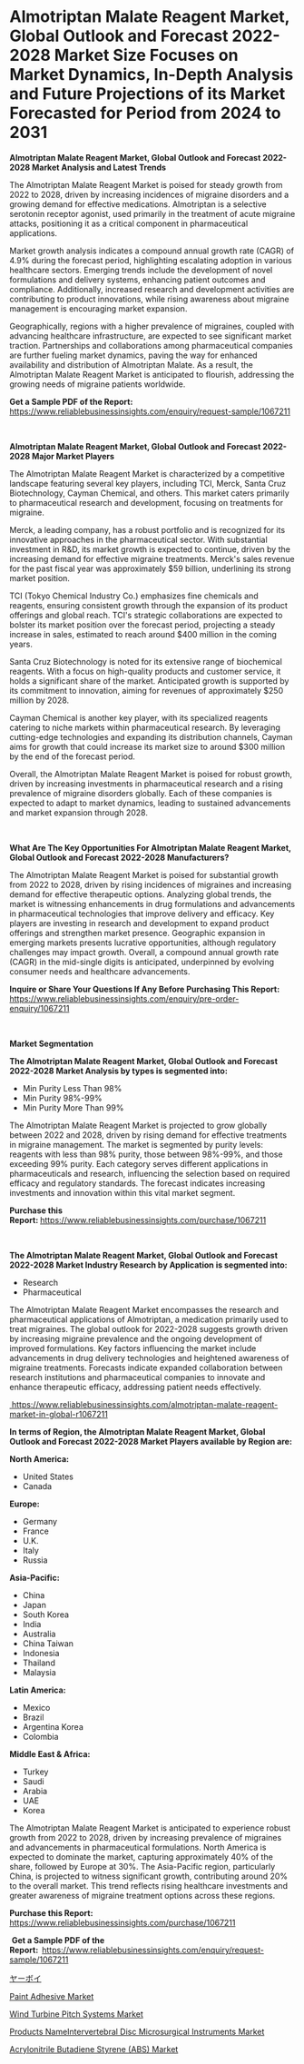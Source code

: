 <p><h1>Almotriptan Malate Reagent Market, Global Outlook and Forecast 2022-2028 Market Size Focuses on Market Dynamics, In-Depth Analysis and Future Projections of its Market Forecasted for Period from 2024 to 2031</h1></p><p><strong>Almotriptan Malate Reagent Market, Global Outlook and Forecast 2022-2028 Market Analysis and Latest Trends</strong></p>
<p><p>The Almotriptan Malate Reagent Market is poised for steady growth from 2022 to 2028, driven by increasing incidences of migraine disorders and a growing demand for effective medications. Almotriptan is a selective serotonin receptor agonist, used primarily in the treatment of acute migraine attacks, positioning it as a critical component in pharmaceutical applications.</p><p>Market growth analysis indicates a compound annual growth rate (CAGR) of 4.9% during the forecast period, highlighting escalating adoption in various healthcare sectors. Emerging trends include the development of novel formulations and delivery systems, enhancing patient outcomes and compliance. Additionally, increased research and development activities are contributing to product innovations, while rising awareness about migraine management is encouraging market expansion.</p><p>Geographically, regions with a higher prevalence of migraines, coupled with advancing healthcare infrastructure, are expected to see significant market traction. Partnerships and collaborations among pharmaceutical companies are further fueling market dynamics, paving the way for enhanced availability and distribution of Almotriptan Malate. As a result, the Almotriptan Malate Reagent Market is anticipated to flourish, addressing the growing needs of migraine patients worldwide.</p></p>
<p><strong>Get a Sample PDF of the Report:&nbsp;</strong> <a href="https://www.reliablebusinessinsights.com/enquiry/request-sample/1067211">https://www.reliablebusinessinsights.com/enquiry/request-sample/1067211</a></p>
<p>&nbsp;</p>
<p><strong>Almotriptan Malate Reagent Market, Global Outlook and Forecast 2022-2028 Major Market Players</strong></p>
<p><p>The Almotriptan Malate Reagent Market is characterized by a competitive landscape featuring several key players, including TCI, Merck, Santa Cruz Biotechnology, Cayman Chemical, and others. This market caters primarily to pharmaceutical research and development, focusing on treatments for migraine.</p><p>Merck, a leading company, has a robust portfolio and is recognized for its innovative approaches in the pharmaceutical sector. With substantial investment in R&D, its market growth is expected to continue, driven by the increasing demand for effective migraine treatments. Merck's sales revenue for the past fiscal year was approximately $59 billion, underlining its strong market position.</p><p>TCI (Tokyo Chemical Industry Co.) emphasizes fine chemicals and reagents, ensuring consistent growth through the expansion of its product offerings and global reach. TCI's strategic collaborations are expected to bolster its market position over the forecast period, projecting a steady increase in sales, estimated to reach around $400 million in the coming years.</p><p>Santa Cruz Biotechnology is noted for its extensive range of biochemical reagents. With a focus on high-quality products and customer service, it holds a significant share of the market. Anticipated growth is supported by its commitment to innovation, aiming for revenues of approximately $250 million by 2028.</p><p>Cayman Chemical is another key player, with its specialized reagents catering to niche markets within pharmaceutical research. By leveraging cutting-edge technologies and expanding its distribution channels, Cayman aims for growth that could increase its market size to around $300 million by the end of the forecast period.</p><p>Overall, the Almotriptan Malate Reagent Market is poised for robust growth, driven by increasing investments in pharmaceutical research and a rising prevalence of migraine disorders globally. Each of these companies is expected to adapt to market dynamics, leading to sustained advancements and market expansion through 2028.</p></p>
<p>&nbsp;</p>
<p><strong>What Are The Key Opportunities For Almotriptan Malate Reagent Market, Global Outlook and Forecast 2022-2028 Manufacturers?</strong></p>
<p><p>The Almotriptan Malate Reagent Market is poised for substantial growth from 2022 to 2028, driven by rising incidences of migraines and increasing demand for effective therapeutic options. Analyzing global trends, the market is witnessing enhancements in drug formulations and advancements in pharmaceutical technologies that improve delivery and efficacy. Key players are investing in research and development to expand product offerings and strengthen market presence. Geographic expansion in emerging markets presents lucrative opportunities, although regulatory challenges may impact growth. Overall, a compound annual growth rate (CAGR) in the mid-single digits is anticipated, underpinned by evolving consumer needs and healthcare advancements.</p></p>
<p><strong>Inquire or Share Your Questions If Any Before Purchasing This Report:</strong> <a href="https://www.reliablebusinessinsights.com/enquiry/pre-order-enquiry/1067211">https://www.reliablebusinessinsights.com/enquiry/pre-order-enquiry/1067211</a></p>
<p>&nbsp;</p>
<p><strong>Market Segmentation</strong></p>
<p><strong>The Almotriptan Malate Reagent Market, Global Outlook and Forecast 2022-2028 Market Analysis by types is segmented into:</strong></p>
<p><ul><li>Min Purity Less Than 98%</li><li>Min Purity 98%-99%</li><li>Min Purity More Than 99%</li></ul></p>
<p><p>The Almotriptan Malate Reagent Market is projected to grow globally between 2022 and 2028, driven by rising demand for effective treatments in migraine management. The market is segmented by purity levels: reagents with less than 98% purity, those between 98%-99%, and those exceeding 99% purity. Each category serves different applications in pharmaceuticals and research, influencing the selection based on required efficacy and regulatory standards. The forecast indicates increasing investments and innovation within this vital market segment.</p></p>
<p><strong>Purchase this Report:&nbsp;</strong><a href="https://www.reliablebusinessinsights.com/purchase/1067211">https://www.reliablebusinessinsights.com/purchase/1067211</a></p>
<p>&nbsp;</p>
<p><strong>The Almotriptan Malate Reagent Market, Global Outlook and Forecast 2022-2028 Market Industry Research by Application is segmented into:</strong></p>
<p><ul><li>Research</li><li>Pharmaceutical</li></ul></p>
<p><p>The Almotriptan Malate Reagent Market encompasses the research and pharmaceutical applications of Almotriptan, a medication primarily used to treat migraines. The global outlook for 2022-2028 suggests growth driven by increasing migraine prevalence and the ongoing development of improved formulations. Key factors influencing the market include advancements in drug delivery technologies and heightened awareness of migraine treatments. Forecasts indicate expanded collaboration between research institutions and pharmaceutical companies to innovate and enhance therapeutic efficacy, addressing patient needs effectively.</p></p>
<p><a href="https://www.reliablebusinessinsights.com/almotriptan-malate-reagent-market-in-global-r1067211">&nbsp;https://www.reliablebusinessinsights.com/almotriptan-malate-reagent-market-in-global-r1067211</a></p>
<p><strong>In terms of Region, the Almotriptan Malate Reagent Market, Global Outlook and Forecast 2022-2028 Market Players available by Region are:</strong></p>
<p>
    <p> <strong> North America: </strong>
        <ul>
            <li>United States</li>
            <li>Canada</li>
        </ul>
        </p> 
    <p> <strong> Europe: </strong>
        <ul>
            <li>Germany</li>
            <li>France</li>
            <li>U.K.</li>
            <li>Italy</li>
            <li>Russia</li>
        </ul>
        </p> 
    <p> <strong> Asia-Pacific: </strong>
        <ul>
            <li>China</li>
            <li>Japan</li>
            <li>South Korea</li>
            <li>India</li>
            <li>Australia</li>
            <li>China Taiwan</li>
            <li>Indonesia</li>
            <li>Thailand</li>
            <li>Malaysia</li>
        </ul>
        </p> 
    <p> <strong> Latin America: </strong>
        <ul>
            <li>Mexico</li>
            <li>Brazil</li>
            <li>Argentina Korea</li>
            <li>Colombia</li>
        </ul>
        </p> 
    <p> <strong> Middle East & Africa: </strong>
        <ul>
            <li>Turkey</li>
            <li>Saudi</li>
            <li>Arabia</li>
            <li>UAE</li>
            <li>Korea</li>
        </ul>
    </p>
    </p>
<p><p>The Almotriptan Malate Reagent Market is anticipated to experience robust growth from 2022 to 2028, driven by increasing prevalence of migraines and advancements in pharmaceutical formulations. North America is expected to dominate the market, capturing approximately 40% of the share, followed by Europe at 30%. The Asia-Pacific region, particularly China, is projected to witness significant growth, contributing around 20% to the overall market. This trend reflects rising healthcare investments and greater awareness of migraine treatment options across these regions.</p></p>
<p><strong>Purchase this Report: </strong><a href="https://www.reliablebusinessinsights.com/purchase/1067211">https://www.reliablebusinessinsights.com/purchase/1067211</a></p>
<p>&nbsp;<strong>Get a Sample PDF of the Report:&nbsp;&nbsp;</strong><a href="https://www.reliablebusinessinsights.com/enquiry/request-sample/1067211">https://www.reliablebusinessinsights.com/enquiry/request-sample/1067211</a></p>
<p><strong></strong></p>
<p><p><a href="https://medium.com/@abigayleh7fr/%E3%82%A4%E3%82%A7%E3%83%AB%E3%83%9C%E3%82%A4%E5%B8%82%E5%A0%B4-%E3%82%B0%E3%83%AD%E3%83%BC%E3%83%90%E3%83%AB%E3%81%8A%E3%82%88%E3%81%B3%E5%9C%B0%E5%9F%9F%E5%88%86%E6%9E%90-%E3%82%A8%E3%83%B3%E3%83%89%E3%83%A6%E3%83%BC%E3%82%B6%E3%83%BC-%E8%A3%BD%E5%93%81-%E5%9C%B0%E5%9F%9F%E3%81%AB%E7%84%A6%E7%82%B9%E3%82%92%E5%BD%93%E3%81%A6%E3%81%9F%E5%88%86%E6%9E%90%E3%81%8A%E3%82%88%E3%81%B3%E4%BA%88%E6%B8%AC-2024-2031-ad6fc9a7c9f1">ヤーボイ</a></p><p><a href="https://medium.com/@trameciabutler41/future-trends-in-global-paint-adhesive-market-market-insights-and-analysis-from-2024-to-2031-in-aa14028cfc75">Paint Adhesive Market</a></p><p><a href="https://www.linkedin.com/pulse/wind-turbine-pitch-systems-market-trends-focusing-insight-w6aef?trackingId=NJVAhKuORHuESrXbGKd9rQ%3D%3D">Wind Turbine Pitch Systems Market</a></p><p><a href="https://issuu.com/reportprime-2/docs/products-nameintervertebral-disc-mi_5c07f1afa87aee">Products NameIntervertebral Disc Microsurgical Instruments Market</a></p><p><a href="https://www.linkedin.com/pulse/insights-acrylonitrile-butadiene-styrene-abs-market-size-hvrvf?trackingId=5HJAY3IpQJaehVEERjTjng%3D%3D">Acrylonitrile Butadiene Styrene (ABS) Market</a></p></p>